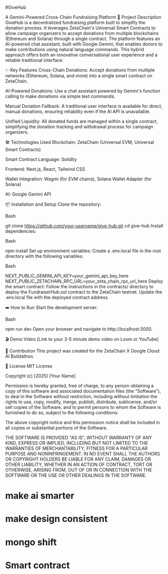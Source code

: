 #GiveHub

A Gemini-Powered Cross-Chain Fundraising Platform
🚀 Project Description
GiveHub is a decentralized fundraising platform built to simplify the donation process. It leverages ZetaChain's Universal Smart Contracts to allow campaign organizers to accept donations from multiple blockchains (Ethereum and Solana) through a single contract. The platform features an AI-powered chat assistant, built with Google Gemini, that enables donors to make contributions using natural language commands. This hybrid approach offers both an innovative conversational user experience and a reliable traditional interface.

✨ Key Features
Cross-Chain Donations: Accept donations from multiple networks (Ethereum, Solana, and more) into a single smart contract on ZetaChain.

AI-Powered Donations: Use a chat assistant powered by Gemini's function calling to make donations via simple text commands.

Manual Donation Fallback: A traditional user interface is available for direct, manual donations, ensuring reliability even if the AI API is unavailable.

Unified Liquidity: All donated funds are managed within a single contract, simplifying the donation tracking and withdrawal process for campaign organizers.

🛠️ Technologies Used
Blockchain: ZetaChain (Universal EVM, Universal Smart Contracts)

Smart Contract Language: Solidity

Frontend: Next.js, React, Tailwind CSS

Wallet Integration: Wagmi (for EVM chains), Solana Wallet Adapter (for Solana)

AI: Google Gemini API

📦 Installation and Setup
Clone the repository:

Bash

git clone https://github.com/your-username/give-hub.git
cd give-hub
Install dependencies:

Bash

npm install
Set up environment variables:
Create a .env.local file in the root directory with the following variables:

Bash

NEXT_PUBLIC_GEMINI_API_KEY=your_gemini_api_key_here
NEXT_PUBLIC_ZETACHAIN_RPC_URL=your_zeta_chain_rpc_url_here
Deploy the smart contract:
Follow the instructions in the contracts/ directory to deploy the FundraiserHub.sol contract to the ZetaChain testnet. Update the .env.local file with the deployed contract address.

➡️ How to Run
Start the development server:

Bash

npm run dev
Open your browser and navigate to http://localhost:3000.

🎬 Demo Video
[Link to your 3-5 minute demo video on Loom or YouTube]

🤝 Contribution
This project was created for the ZetaChain X Google Cloud AI Buildathon.

📄 License
MIT License

Copyright (c) [2025] [Your Name]

Permission is hereby granted, free of charge, to any person obtaining a copy
of this software and associated documentation files (the "Software"), to deal
in the Software without restriction, including without limitation the rights
to use, copy, modify, merge, publish, distribute, sublicense, and/or sell
copies of the Software, and to permit persons to whom the Software is
furnished to do so, subject to the following conditions:

The above copyright notice and this permission notice shall be included in all
copies or substantial portions of the Software.

THE SOFTWARE IS PROVIDED "AS IS", WITHOUT WARRANTY OF ANY KIND, EXPRESS OR
IMPLIED, INCLUDING BUT NOT LIMITED TO THE WARRANTIES OF MERCHANTABILITY,
FITNESS FOR A PARTICULAR PURPOSE AND NONINFRINGEMENT. IN NO EVENT SHALL THE
AUTHORS OR COPYRIGHT HOLDERS BE LIABLE FOR ANY CLAIM, DAMAGES OR OTHER
LIABILITY, WHETHER IN AN ACTION OF CONTRACT, TORT OR OTHERWISE, ARISING FROM,
OUT OF OR IN CONNECTION WITH THE SOFTWARE OR THE USE OR OTHER DEALINGS IN THE
SOFTWARE.

# make ai smarter
# make design consistent
# mongo shift
# Smart contract